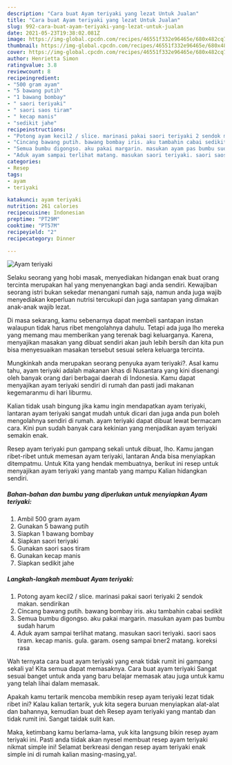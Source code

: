 ```yaml
---
description: "Cara buat Ayam teriyaki yang lezat Untuk Jualan"
title: "Cara buat Ayam teriyaki yang lezat Untuk Jualan"
slug: 992-cara-buat-ayam-teriyaki-yang-lezat-untuk-jualan
date: 2021-05-23T19:38:02.081Z
image: https://img-global.cpcdn.com/recipes/46551f332e96465e/680x482cq70/ayam-teriyaki-foto-resep-utama.jpg
thumbnail: https://img-global.cpcdn.com/recipes/46551f332e96465e/680x482cq70/ayam-teriyaki-foto-resep-utama.jpg
cover: https://img-global.cpcdn.com/recipes/46551f332e96465e/680x482cq70/ayam-teriyaki-foto-resep-utama.jpg
author: Henrietta Simon
ratingvalue: 3.8
reviewcount: 8
recipeingredient:
- "500 gram ayam"
- "5 bawang putih"
- "1 bawang bombay"
- " saori teriyaki"
- " saori saos tiram"
- " kecap manis"
- "sedikit jahe"
recipeinstructions:
- "Potong ayam kecil2 / slice. marinasi pakai saori teriyaki 2 sendok makan. sendirikan"
- "Cincang bawang putih. bawang bombay iris. aku tambahin cabai sedikit"
- "Semua bumbu digongso. aku pakai margarin. masukan ayam pas bumbu sudah harum"
- "Aduk ayam sampai terlihat matang. masukan saori teriyaki. saori saos tiram. kecap manis. gula. garam. oseng sampai bner2 matang. koreksi rasa"
categories:
- Resep
tags:
- ayam
- teriyaki

katakunci: ayam teriyaki 
nutrition: 261 calories
recipecuisine: Indonesian
preptime: "PT29M"
cooktime: "PT57M"
recipeyield: "2"
recipecategory: Dinner

---
```



![Ayam teriyaki](https://img-global.cpcdn.com/recipes/46551f332e96465e/680x482cq70/ayam-teriyaki-foto-resep-utama.jpg)

Selaku seorang yang hobi masak, menyediakan hidangan enak buat orang tercinta merupakan hal yang menyenangkan bagi anda sendiri. Kewajiban seorang istri bukan sekedar menangani rumah saja, namun anda juga wajib menyediakan keperluan nutrisi tercukupi dan juga santapan yang dimakan anak-anak wajib lezat.

Di masa  sekarang, kamu sebenarnya dapat membeli santapan instan walaupun tidak harus ribet mengolahnya dahulu. Tetapi ada juga lho mereka yang memang mau memberikan yang terenak bagi keluarganya. Karena, menyajikan masakan yang dibuat sendiri akan jauh lebih bersih dan kita pun bisa menyesuaikan masakan tersebut sesuai selera keluarga tercinta. 



Mungkinkah anda merupakan seorang penyuka ayam teriyaki?. Asal kamu tahu, ayam teriyaki adalah makanan khas di Nusantara yang kini disenangi oleh banyak orang dari berbagai daerah di Indonesia. Kamu dapat menyajikan ayam teriyaki sendiri di rumah dan pasti jadi makanan kegemaranmu di hari liburmu.

Kalian tidak usah bingung jika kamu ingin mendapatkan ayam teriyaki, lantaran ayam teriyaki sangat mudah untuk dicari dan juga anda pun boleh mengolahnya sendiri di rumah. ayam teriyaki dapat dibuat lewat bermacam cara. Kini pun sudah banyak cara kekinian yang menjadikan ayam teriyaki semakin enak.

Resep ayam teriyaki pun gampang sekali untuk dibuat, lho. Kamu jangan ribet-ribet untuk memesan ayam teriyaki, lantaran Anda bisa menyiapkan ditempatmu. Untuk Kita yang hendak membuatnya, berikut ini resep untuk menyajikan ayam teriyaki yang mantab yang mampu Kalian hidangkan sendiri.

<!--inarticleads1-->

##### Bahan-bahan dan bumbu yang diperlukan untuk menyiapkan Ayam teriyaki:

1. Ambil 500 gram ayam
1. Gunakan 5 bawang putih
1. Siapkan 1 bawang bombay
1. Siapkan  saori teriyaki
1. Gunakan  saori saos tiram
1. Gunakan  kecap manis
1. Siapkan sedikit jahe




<!--inarticleads2-->

##### Langkah-langkah membuat Ayam teriyaki:

1. Potong ayam kecil2 / slice. marinasi pakai saori teriyaki 2 sendok makan. sendirikan
1. Cincang bawang putih. bawang bombay iris. aku tambahin cabai sedikit
1. Semua bumbu digongso. aku pakai margarin. masukan ayam pas bumbu sudah harum
1. Aduk ayam sampai terlihat matang. masukan saori teriyaki. saori saos tiram. kecap manis. gula. garam. oseng sampai bner2 matang. koreksi rasa




Wah ternyata cara buat ayam teriyaki yang enak tidak rumit ini gampang sekali ya! Kita semua dapat memasaknya. Cara buat ayam teriyaki Sangat sesuai banget untuk anda yang baru belajar memasak atau juga untuk kamu yang telah lihai dalam memasak.

Apakah kamu tertarik mencoba membikin resep ayam teriyaki lezat tidak ribet ini? Kalau kalian tertarik, yuk kita segera buruan menyiapkan alat-alat dan bahannya, kemudian buat deh Resep ayam teriyaki yang mantab dan tidak rumit ini. Sangat taidak sulit kan. 

Maka, ketimbang kamu berlama-lama, yuk kita langsung bikin resep ayam teriyaki ini. Pasti anda tiidak akan nyesel membuat resep ayam teriyaki nikmat simple ini! Selamat berkreasi dengan resep ayam teriyaki enak simple ini di rumah kalian masing-masing,ya!.

